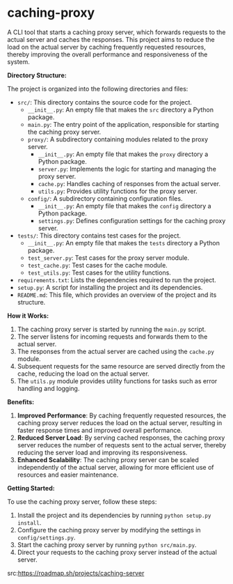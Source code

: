 # caching-proxy
A CLI tool that starts a caching proxy server, which forwards requests to the actual server and caches the responses. This project aims to reduce the load on the actual server by caching frequently requested resources, thereby improving the overall performance and responsiveness of the system.

**Directory Structure:**

The project is organized into the following directories and files:

* `src/`: This directory contains the source code for the project.
	+ `__init__.py`: An empty file that makes the `src` directory a Python package.
	+ `main.py`: The entry point of the application, responsible for starting the caching proxy server.
	+ `proxy/`: A subdirectory containing modules related to the proxy server.
		- `__init__.py`: An empty file that makes the `proxy` directory a Python package.
		- `server.py`: Implements the logic for starting and managing the proxy server.
		- `cache.py`: Handles caching of responses from the actual server.
		- `utils.py`: Provides utility functions for the proxy server.
	+ `config/`: A subdirectory containing configuration files.
		- `__init__.py`: An empty file that makes the `config` directory a Python package.
		- `settings.py`: Defines configuration settings for the caching proxy server.
* `tests/`: This directory contains test cases for the project.
	+ `__init__.py`: An empty file that makes the `tests` directory a Python package.
	+ `test_server.py`: Test cases for the proxy server module.
	+ `test_cache.py`: Test cases for the cache module.
	+ `test_utils.py`: Test cases for the utility functions.
* `requirements.txt`: Lists the dependencies required to run the project.
* `setup.py`: A script for installing the project and its dependencies.
* `README.md`: This file, which provides an overview of the project and its structure.

**How it Works:**

1. The caching proxy server is started by running the `main.py` script.
2. The server listens for incoming requests and forwards them to the actual server.
3. The responses from the actual server are cached using the `cache.py` module.
4. Subsequent requests for the same resource are served directly from the cache, reducing the load on the actual server.
5. The `utils.py` module provides utility functions for tasks such as error handling and logging.

**Benefits:**

1. **Improved Performance**: By caching frequently requested resources, the caching proxy server reduces the load on the actual server, resulting in faster response times and improved overall performance.
2. **Reduced Server Load**: By serving cached responses, the caching proxy server reduces the number of requests sent to the actual server, thereby reducing the server load and improving its responsiveness.
3. **Enhanced Scalability**: The caching proxy server can be scaled independently of the actual server, allowing for more efficient use of resources and easier maintenance.

**Getting Started:**

To use the caching proxy server, follow these steps:

1. Install the project and its dependencies by running `python setup.py install`.
2. Configure the caching proxy server by modifying the settings in `config/settings.py`.
3. Start the caching proxy server by running `python src/main.py`.
4. Direct your requests to the caching proxy server instead of the actual server.

src:https://roadmap.sh/projects/caching-server